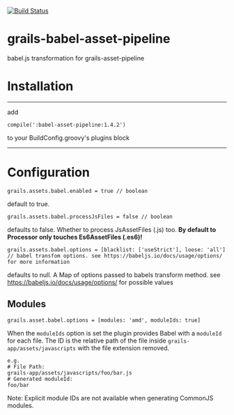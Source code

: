 [![Build Status](https://travis-ci.org/errbuddy/babel-asset-pipeline.svg?branch=master)](https://travis-ci.org/errbuddy/babel-asset-pipeline)

# grails-babel-asset-pipeline
babel.js transformation for grails-asset-pipeline

# Installation
-----
add
```
compile(':babel-asset-pipeline:1.4.2')
```
to your BuildConfig.groovy's plugins block

-----

# Configuration
```
grails.assets.babel.enabled = true // boolean 
```
default to true.

```
grails.assets.babel.processJsFiles = false // boolean
```
defaults to false. Whether to process JsAssetFiles (.js) too. **By default to Processor only touches Es6AssetFiles (.es6)!**

```
grails.assets.babel.options = [blacklist: ['useStrict'], loose: 'all'] // babel transfom options. see https://babeljs.io/docs/usage/options/ for more information
```
defaults to null. A Map of options passed to babels transform method. see https://babeljs.io/docs/usage/options/ for possible values

## Modules
```
grails.asset.babel.options = [modules: 'amd', moduleIds: true]
```
When the `moduleIds` option is set the plugin provides Babel with a `moduleId` for each file. The ID is the relative path of the file inside `grails-app/assets/javascripts` with the file extension removed. 

```
e.g.
# File Path:
grails-app/assets/javascripts/foo/bar.js
# Generated moduleId:
foo/bar
```

Note: Explicit module IDs are not available when generating CommonJS modules.
